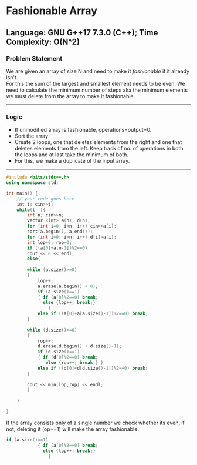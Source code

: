 # Fashionable Array

## Language: GNU G++17 7.3.0 (C++); Time Complexity: O(N^2)

### Problem Statement

We are given an array of size N and need to make it *fashionable* if it already isn't.  
For this the sum of the largest and smallest element needs to be even. We need to calculate the minimum number of steps aka the minimum elements we must delete from the array to make it fashionable.

---
### Logic
- If unmodified array is fashionable, operations=output=0. 
- Sort the array
- Create 2 loops, one that deletes elements from the right and one that deletes elements from the left. Keep track of no. of operations in both the loops and at last take the minimum of both.
- For this, we make a duplicate of the input array.
---

```cpp
#include <bits/stdc++.h>
using namespace std;

int main() {
	// your code goes here
	int t; cin>>t;
	while(t--){
	    int n; cin>>n;
	    vector <int> a(n), d(n);
	    for (int i=0; i<n; i++) cin>>a[i];
	    sort(a.begin(), a.end());
	    for (int i=0; i<n; i++) d[i]=a[i];
	    int lop=0, rop=0;
	    if ((a[0]+a[n-1])%2==0)
	    cout << 0 << endl;
	    else{
	        
	    while (a.size()>=0)
	    {
	        lop++;
	        a.erase(a.begin() + 0);
	        if (a.size()==1)
	        { if (a[0]%2==0) break;
	          else {lop++; break;}
	            }
	        else if ((a[0]+a[a.size()-1])%2==0) break;
	    }
	    
	    while (d.size()>=0)
	    {
	        rop++;
	        d.erase(d.begin() + d.size()-1);
	        if (d.size()==1)
	        { if (d[0]%2==0) break;
	           else {rop++; break;} }
	        else if ((d[0]+d[d.size()-1])%2==0) break;
	    }
	    
	    cout << min(lop,rop) << endl;
	    }
	    
	}

}

```
If the array consists only of a single number we check whether its even, if not, deleting it (op+=1) will make the array fashionable.
```cpp
if (a.size()==1)
	        { if (a[0]%2==0) break;
	          else {lop++; break;}
	            }
```





